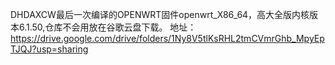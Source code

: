 DHDAXCW最后一次编译的OPENWRT固件openwrt_X86_64，高大全版内核版本6.1.50,仓库不会用放在谷歌云盘下载。
地址：https://drive.google.com/drive/folders/1Ny8V5tlKsRHL2tmCVmrGhb_MpyEpTJQJ?usp=sharing
